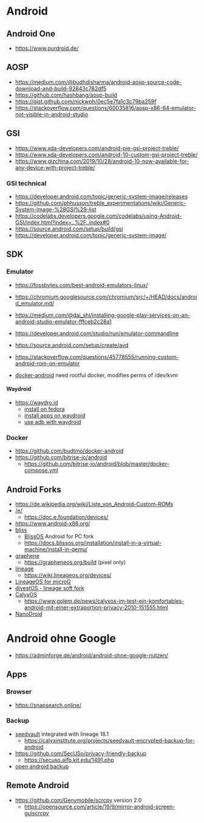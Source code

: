 # Android

## Android One

* https://www.purdroid.de/

## AOSP

* https://medium.com/@budhdisharma/android-aosp-source-code-download-and-build-92843c782df5
* https://github.com/hashbang/aosp-build
* https://gist.github.com/nickwph/0ec5e7fa1c3c79ba259f
* https://stackoverflow.com/questions/60035816/aosp-x86-64-emulator-not-visible-in-android-studio

## GSI

* https://www.xda-developers.com/android-pie-gsi-project-treble/
* https://www.xda-developers.com/android-10-custom-gsi-project-treble/
* https://www.gizchina.com/2019/10/28/android-10-now-available-for-any-device-with-project-treble/

### GSI technical

* https://developer.android.com/topic/generic-system-image/releases
* https://github.com/phhusson/treble_experimentations/wiki/Generic-System-Image-%28GSI%29-list
* https://codelabs.developers.google.com/codelabs/using-Android-GSI/index.html?index=..%2F..index#0
* https://source.android.com/setup/build/gsi
* https://developer.android.com/topic/generic-system-image/

## SDK

### Emulator

* https://fossbytes.com/best-android-emulators-linux/

* https://chromium.googlesource.com/chromium/src/+/HEAD/docs/android_emulator.md/
* https://medium.com/@dai_shi/installing-google-play-services-on-an-android-studio-emulator-fffceb2c28a1
* https://developer.android.com/studio/run/emulator-commandline
* https://source.android.com/setup/create/avd
* https://stackoverflow.com/questions/45778555/running-custom-android-rom-on-emulator
* [docker-android](https://github.com/budtmo/docker-android) need rootful docker, modifies perms of /dev/kvm

#### Waydroid

* https://waydro.id
  + [install on fedora](https://www.orkitt.com/2022/07/install-best-android-emulator-on-fedora.html)
  + [install apps on waydroid](https://docs.waydro.id/usage/install-and-run-android-applications)
  + [use adb with waydroid](https://docs.waydro.id/faq/using-adb-with-waydroid)

### Docker

* https://github.com/budtmo/docker-android
* https://github.com/bitrise-io/android
  + https://github.com/bitrise-io/android/blob/master/docker-compose.yml

## Android Forks

* https://de.wikipedia.org/wiki/Liste_von_Android-Custom-ROMs
* [/e/](https://doc.e.foundation/what-s-e)
  + https://doc.e.foundation/devices/
* https://www.android-x86.org/
* [bliss](https://blissroms.com/)
  + [BlissOS](https://www.blissos.org/) Android for PC fork
  + https://docs.blissos.org/installation/install-in-a-virtual-machine/install-in-qemu/
* [graphene](https://grapheneos.org/)
  + https://grapheneos.org/build (pixel only)
* [lineage](https://lineageos.org/)
  + https://wiki.lineageos.org/devices/
* [LineageOS for microG](https://lineage.microg.org/)
* [divestOS - lineage soft fork](https://divestos.org/)
* [CalyxOS](https://calyxinstitute.org/)
  + https://www.golem.de/news/calyxos-im-test-ein-komfortables-android-mit-einer-extraportion-privacy-2010-151555.html
* [NanoDroid](https://gitlab.com/Nanolx/NanoDroid)

# Android ohne Google 

* https://adminforge.de/android/android-ohne-google-nutzen/

## Apps

### Browser

* https://snapsearch.online/

### Backup

* [seedvault](https://github.com/seedvault-app/seedvault) integrated with lineage 18.1
  + https://calyxinstitute.org/projects/seedvault-encrypted-backup-for-android
* https://github.com/SecUSo/privacy-friendly-backup
  + https://secuso.aifb.kit.edu/1491.php
* [open android backup](https://github.com/mrrfv/open-android-backup)

## Remote Android

* https://github.com/Genymobile/scrcpy version 2.0
  + https://opensource.com/article/19/9/mirror-android-screen-guiscrcpy
